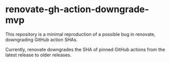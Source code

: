 # renovate-gh-action-downgrade-mvp

This repository is a minimal reproduction of a possible bug in renovate, downgrading GitHub action SHAs.

Currently, renovate downgrades the SHA of pinned GitHub actions from the latest release to older releases.
